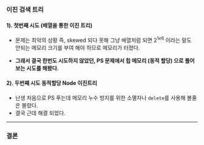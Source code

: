 ### 이진 검색 트리

#### 1). 첫번째 시도 (배열을 통한 이진 트리)
* 문제는 최악의 상황 즉, skewed 되다 못해 그냥 배열처럼 되면
$2^{1e6}$ 이라는 말도 안되는 메모리 크기를 부여 해야 하므로 
메모리가 터졌다. 

* **그래서 결국 한번도 시도하지 않았던, PS 문제에서 힙 메모리 (동적 할당) 으로 풀어보는 시도를 해봤다.**

#### 2). 두번째 시도 동적할당 Node 이진트리
* 난생 처음으로 PS 푸는데 메모리 누수 방지를 위한 소멸자나 `delete`를 사용해 볼줄은 몰랐다.
* 결국 근데 해결 되었다.

---

### 결론
